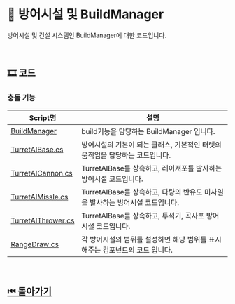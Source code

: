 # 🔎 방어시설 및 BuildManager

방어시설 및 건설 시스템인 BuildManager에 대한 코드입니다.


<!--![이미지]()-->

<br>

## 🎞 코드 

### 충돌 기능
| Script명 | 설명 |
|---|---|
|[BuildManager](./BuildManager.cs)| build기능을 담당하는 BuildManager 입니다. |
|[TurretAIBase.cs](./TurretAIBase.cs)| 방어시설의 기본이 되는 클래스, 기본적인 터렛의 움직임을 담당하는 코드입니다. |
|[TurretAICannon.cs](./TurretAICannon.cs)| TurretAIBase를 상속하고, 레이져포를 발사하는 방어시설 코드입니다. |
|[TurretAIMissle.cs](./TurretAIMissle.cs)| TurretAIBase를 상속하고, 다량의 반유도 미사일을 발사하는 방어시설 코드입니다. |
|[TurretAIThrower.cs](./TurretAIThrower.cs)| TurretAIBase를 상속하고, 투석기, 곡사포 방어시설 코드입니다. |
|[RangeDraw.cs](./TurretAIThrower.cs)| 각 방어시설의 범위를 설정하면 해당 범위를 표시해주는 컴포넌트의 코드 입니다. |


<br>

## [⏮ 돌아가기](../../)
